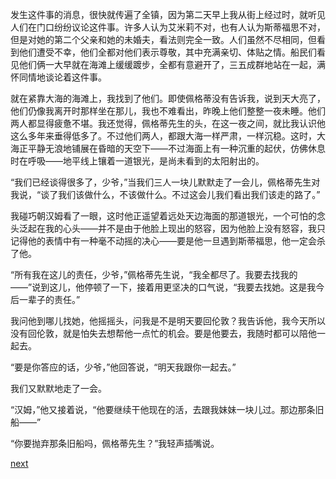 
发生这件事的消息，很快就传遍了全镇，因为第二天早上我从街上经过时，就听见人们在门口纷纷议论这件事。许多人认为艾米莉不对，也有人认为斯蒂福思不对，但是对她的第二个父亲和她的未婚夫，看法则完全一致。人们虽然不尽相同，但看到他们遭受不幸，他们全都对他们表示尊敬，其中充满亲切、体贴之情。船民们看见他们俩一大早就在海滩上缓缓踱步，全都有意避开了，三五成群地站在一起，满怀同情地谈论着这件事。

就在紧靠大海的海滩上，我找到了他们。即使佩格蒂没有告诉我，说到天大亮了，他们仍像我离开时那样坐在那儿，我也不难看出，昨晚上他们整整一夜未睡。他们两人都显得疲惫不堪。我还觉得，佩格蒂先生的头，在这一夜之间，就比我认识他这么多年来垂得低多了。不过他们两人，都跟大海一样严肃，一样沉稳。这时，大海正平静无浪地铺展在昏暗的天空下——不过海面上有一种沉重的起伏，仿佛休息时在呼吸——地平线上镶着一道银光，是尚未看到的太阳射出的。

“我们已经谈得很多了，少爷，”当我们三人一块儿默默走了一会儿，佩格蒂先生对我说，“谈了我们该做什么，不该做什么。不过这会儿我们看出我们该走的路了。”

我碰巧朝汉姆看了一眼，这时他正遥望着远处天边海面的那道银光，一个可怕的念头泛起在我的心头——并不是由于他脸上现出的怒容，因为他脸上没有怒容，我只记得他的表情中有一种毫不动摇的决心——要是他一旦遇到斯蒂福思，他一定会杀了他。

“所有我在这儿的责任，少爷，”佩格蒂先生说，“我全都尽了。我要去找我的——”说到这儿，他停顿了一下，接着用更坚决的口气说，“我要去找她。这是我今后一辈子的责任。”

我问他到哪儿找她，他摇摇头，问我是不是明天要回伦敦？我告诉他，我今天所以没有回伦敦，就是怕失去想帮他一点忙的机会。要是他要去，我随时都可以陪他一起去。

“要是你答应的话，少爷，”他回答说，“明天我跟你一起去。”

我们又默默地走了一会。

“汉姆，”他又接着说，“他要继续干他现在的活，去跟我妹妹一块儿过。那边那条旧船——”

“你要抛弃那条旧船吗，佩格蒂先生？”我轻声插嘴说。

[next](page408.md)